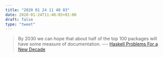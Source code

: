 ```yaml
---
title: "2020 01 24 11 40 03"
date: 2020-01-24T11:40:03+01:00
draft: false
type: "tweet"
---
```

> By 2030 we can hope that about half of the top 100 packages will have some measure of documentation. --- [Haskell Problems For a New Decade](http://www.stephendiehl.com/posts/decade.html)

